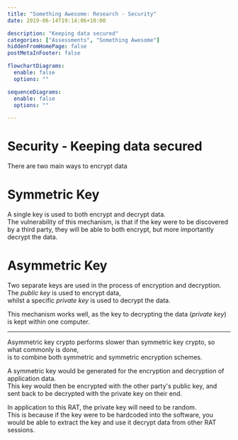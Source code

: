 ```yaml
---
title: "Something Awesome: Research - Security"
date: 2019-06-14T19:14:06+10:00

description: "Keeping data secured"
categories: ["Assessments", "Something Awesome"]
hiddenFromHomePage: false
postMetaInFooter: false

flowchartDiagrams:
  enable: false
  options: ""

sequenceDiagrams: 
  enable: false
  options: ""

---
```


# Security - Keeping data secured

There are two main ways to encrypt data

# Symmetric Key
A single key is used to both encrypt and decrypt data.  
The vulnerability of this mechanism, is that if the key were to be discovered by a third party, they will be able to both encrypt, but more importantly decrypt the data.  

# Asymmetric Key
Two separate keys are used in the process of encryption and decryption.  
The _public key_ is used to encrypt data,  
whilst a specific _private key_ is used to decrypt the data.  

This mechanism works well, as the key to decrypting the data (_private key_) is kept within one computer.  

---

Asymmetric key crypto performs slower than symmetric key crypto, so what commonly is done,  
is to combine both symmetric and symmetric encryption schemes.

A symmetric key would be generated for the encryption and decryption of application data.  
This key would then be encrypted with the other party's public key, and sent back to be decrypted with the private key on their end.

In application to this RAT, the private key will need to be random.  
This is because if the key were to be hardcoded into the software, you would be able to extract the key and use it decrypt data from other RAT sessions.
